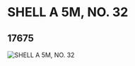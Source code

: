 # SHELL A 5M, NO. 32
## 17675
![SHELL A 5M, NO. 32](https://lc-www-live-s.legocdn.com/media/bricks/5/2/6074995.jpg)